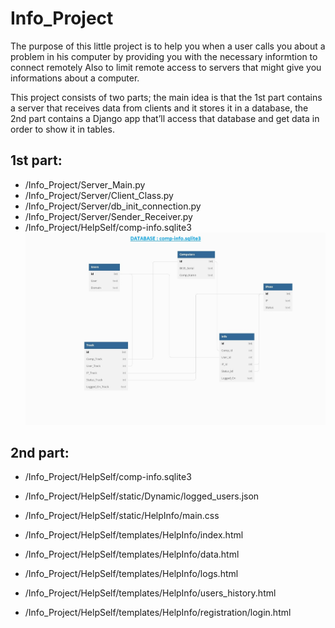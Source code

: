 # Info_Project
The purpose of this little project is to help you when a user calls you about a problem in his computer by providing you with the necessary informtion to connect remotely
Also to limit remote access to servers that might give you informations about a computer.

This project consists of two parts; the main idea is that the 1st part contains a server that receives data from clients and it stores it in a database, 
the 2nd part contains a Django app that’ll access that database and get data in order to show it in tables.

## 1st part: 

* /Info_Project/Server_Main.py
* /Info_Project/Server/Client_Class.py
* /Info_Project/Server/db_init_connection.py
* /Info_Project/Server/Sender_Receiver.py 
* /Info_Project/HelpSelf/comp-info.sqlite3
![comp-info](/assets/images/comp-info.jpg)
## 2nd part: 

* /Info_Project/HelpSelf/comp-info.sqlite3
* /Info_Project/HelpSelf/static/Dynamic/logged_users.json

* /Info_Project/HelpSelf/static/HelpInfo/main.css
* /Info_Project/HelpSelf/templates/HelpInfo/index.html
* /Info_Project/HelpSelf/templates/HelpInfo/data.html
* /Info_Project/HelpSelf/templates/HelpInfo/logs.html
* /Info_Project/HelpSelf/templates/HelpInfo/users_history.html
* /Info_Project/HelpSelf/templates/HelpInfo/registration/login.html
